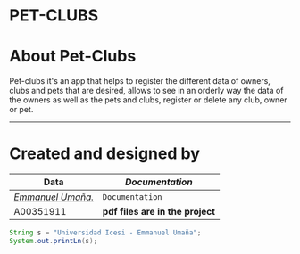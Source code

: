# PET-CLUBS

# About Pet-Clubs

Pet-clubs it's an app that helps to register the different data of owners, clubs and pets that are desired, allows to see in an orderly way the data of the owners as well as the pets and clubs, register or delete any club, owner or pet.
___

# Created and designed by

**Data**| *Documentation* | 
--- | --- 
[*Emmanuel Umaña.*](https://github.com/idkwhattoputkk) | `Documentation`  | 
A00351911 | **pdf files are in the project**




```java
String s = "Universidad Icesi - Emmanuel Umaña";
System.out.printLn(s);
```

